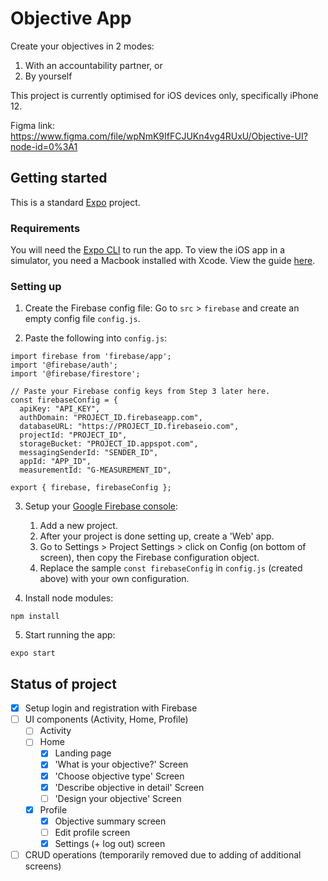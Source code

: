# Objective App
Create your objectives in 2 modes:
1. With an accountability partner, or
2. By yourself

This project is currently optimised for iOS devices only, specifically iPhone 12.

Figma link: https://www.figma.com/file/wpNmK9IfFCJUKn4vg4RUxU/Objective-UI?node-id=0%3A1

## Getting started
This is a standard [Expo](https://docs.expo.io/) project. 

### Requirements
You will need the [Expo CLI](https://docs.expo.io/workflow/expo-cli/) to run the app. To view the iOS app in a simulator, you need a Macbook installed with Xcode. View the guide [here](https://docs.expo.io/workflow/ios-simulator/).

### Setting up
1. Create the Firebase config file:
Go to `src` > `firebase` and create an empty config file `config.js`.

2. Paste the following into `config.js`:
```
import firebase from 'firebase/app';
import '@firebase/auth';
import '@firebase/firestore';

// Paste your Firebase config keys from Step 3 later here.
const firebaseConfig = {
  apiKey: "API_KEY",
  authDomain: "PROJECT_ID.firebaseapp.com",
  databaseURL: "https://PROJECT_ID.firebaseio.com",
  projectId: "PROJECT_ID",
  storageBucket: "PROJECT_ID.appspot.com",
  messagingSenderId: "SENDER_ID",
  appId: "APP_ID",
  measurementId: "G-MEASUREMENT_ID",

export { firebase, firebaseConfig };
```

3. Setup your [Google Firebase console](https://firebase.google.com/):
    1. Add a new project.
    2. After your project is done setting up, create a 'Web' app.
    3. Go to Settings > Project Settings > click on Config (on bottom of screen), then copy the Firebase configuration object.
    4. Replace the sample `const firebaseConfig` in `config.js` (created above) with your own configuration.

4. Install node modules:
```
npm install
```
5. Start running the app:
```
expo start
```

## Status of project
- [x] Setup login and registration with Firebase
- [ ] UI components (Activity, Home, Profile)
    - [ ] Activity
    - [ ] Home
        - [x] Landing page
        - [x] 'What is your objective?' Screen
        - [x] 'Choose objective type' Screen
        - [x] 'Describe objective in detail' Screen
        - [ ] 'Design your objective' Screen
    - [x] Profile
        - [x] Objective summary screen
        - [ ] Edit profile screen
        - [x] Settings (+ log out) screen
- [ ] CRUD operations (temporarily removed due to adding of additional screens)